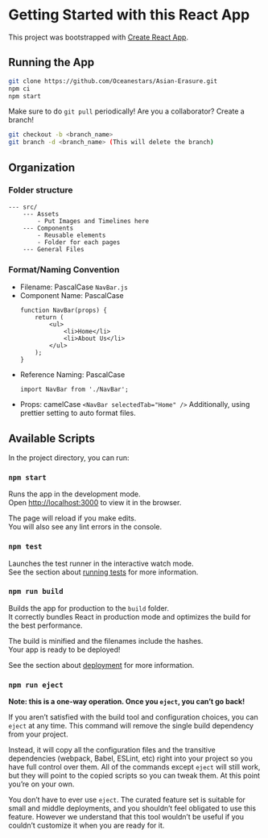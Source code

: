 # Getting Started with this React App

This project was bootstrapped with [Create React App](https://github.com/facebook/create-react-app).

## Running the App

```bash
git clone https://github.com/Oceanestars/Asian-Erasure.git
npm ci
npm start
```

Make sure to do `git pull` periodically!
Are you a collaborator? Create a branch!

```bash
git checkout -b <branch_name>
git branch -d <branch_name> (This will delete the branch)

```

## Organization

### Folder structure

```
--- src/
    --- Assets
        - Put Images and Timelines here
    --- Components
        - Reusable elements
        - Folder for each pages
    --- General Files

```

### Format/Naming Convention

- Filename: PascalCase
  ` NavBar.js `
- Component Name: PascalCase
  ```
  function NavBar(props) {
      return (
          <ul>
              <li>Home</li>
              <li>About Us</li>
          </ul>
      );
  }
  ```
- Reference Naming: PascalCase
  ```
  import NavBar from './NavBar';
  ```
- Props: camelCase
  ` <NavBar selectedTab="Home" /> `
  Additionally, using prettier setting to auto format files.

## Available Scripts

In the project directory, you can run:

### `npm start`

Runs the app in the development mode.\
Open [http://localhost:3000](http://localhost:3000) to view it in the browser.

The page will reload if you make edits.\
You will also see any lint errors in the console.

### `npm test`

Launches the test runner in the interactive watch mode.\
See the section about [running tests](https://facebook.github.io/create-react-app/docs/running-tests) for more information.

### `npm run build`

Builds the app for production to the `build` folder.\
It correctly bundles React in production mode and optimizes the build for the best performance.

The build is minified and the filenames include the hashes.\
Your app is ready to be deployed!

See the section about [deployment](https://facebook.github.io/create-react-app/docs/deployment) for more information.

### `npm run eject`

**Note: this is a one-way operation. Once you `eject`, you can’t go back!**

If you aren’t satisfied with the build tool and configuration choices, you can `eject` at any time. This command will remove the single build dependency from your project.

Instead, it will copy all the configuration files and the transitive dependencies (webpack, Babel, ESLint, etc) right into your project so you have full control over them. All of the commands except `eject` will still work, but they will point to the copied scripts so you can tweak them. At this point you’re on your own.

You don’t have to ever use `eject`. The curated feature set is suitable for small and middle deployments, and you shouldn’t feel obligated to use this feature. However we understand that this tool wouldn’t be useful if you couldn’t customize it when you are ready for it.
